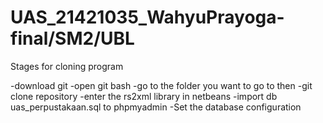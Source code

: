 # UAS_21421035_WahyuPrayoga-final/SM2/UBL


Stages for cloning program

-download git
-open git bash
-go to the folder you want to go to then
-git clone repository
-enter the rs2xml library in netbeans
-import db uas_perpustakaan.sql to phpmyadmin
-Set the database configuration
